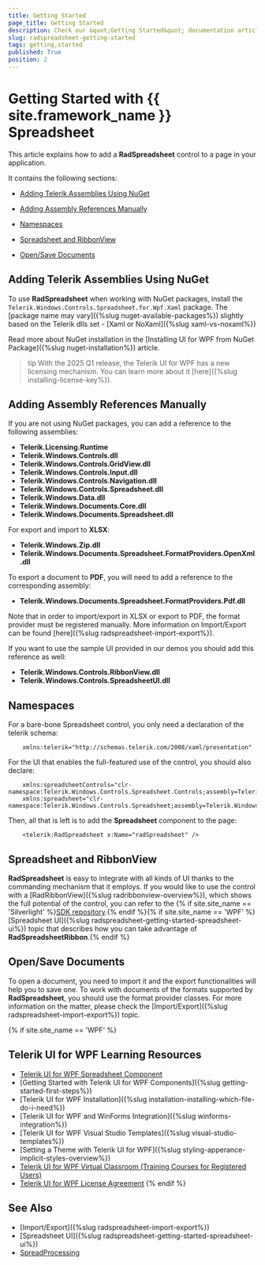 ```yaml
---
title: Getting Started
page_title: Getting Started
description: Check our &quot;Getting Started&quot; documentation article for the RadSpreadsheet {{ site.framework_name }} control.
slug: radspreadsheet-getting-started
tags: getting,started
published: True
position: 2
---
```


# Getting Started with {{ site.framework_name }} Spreadsheet

This article explains how to add a __RadSpreadsheet__ control to a page in your application.

It contains the following sections:

* [Adding Telerik Assemblies Using NuGet](#adding-telerik-assemblies-using-nuget)
* [Adding Assembly References Manually](#adding-assembly-references-manually)

* [Namespaces](#namespaces)

* [Spreadsheet and RibbonView](#spreadsheet-and-ribbonview)

* [Open/Save Documents](#opensave-documents)

## Adding Telerik Assemblies Using NuGet

To use __RadSpreadsheet__ when working with NuGet packages, install the `Telerik.Windows.Controls.Spreadsheet.for.Wpf.Xaml` package. The [package name may vary]({%slug nuget-available-packages%}) slightly based on the Telerik dlls set - [Xaml or NoXaml]({%slug xaml-vs-noxaml%})

Read more about NuGet installation in the [Installing UI for WPF from NuGet Package]({%slug nuget-installation%}) article.

>tip With the 2025 Q1 release, the Telerik UI for WPF has a new licensing mechanism. You can learn more about it [here]({%slug installing-license-key%}).

## Adding Assembly References Manually

If you are not using NuGet packages, you can add a reference to the following assemblies:
        
* __Telerik.Licensing.Runtime__
* __Telerik.Windows.Controls.dll__
* __Telerik.Windows.Controls.GridView.dll__
* __Telerik.Windows.Controls.Input.dll__
* __Telerik.Windows.Controls.Navigation.dll__
* __Telerik.Windows.Controls.Spreadsheet.dll__
* __Telerik.Windows.Data.dll__
* __Telerik.Windows.Documents.Core.dll__
* __Telerik.Windows.Documents.Spreadsheet.dll__

For export and import to __XLSX__:

* __Telerik.Windows.Zip.dll__
* __Telerik.Windows.Documents.Spreadsheet.FormatProviders.OpenXml.dll__

To export a document to __PDF__, you will need to add a reference to the corresponding assembly:

* __Telerik.Windows.Documents.Spreadsheet.FormatProviders.Pdf.dll__

Note that in order to import/export in XLSX or export to PDF, the format provider must be registered manually. More information on Import/Export can be found [here]({%slug radspreadsheet-import-export%}).

If you want to use the sample UI provided in our demos you should add this reference as well:        

* __Telerik.Windows.Controls.RibbonView.dll__
* __Telerik.Windows.Controls.SpreadsheetUI.dll__

## Namespaces

For a bare-bone Spreadsheet control, you only need a declaration of the telerik schema:

```XAML
	xmlns:telerik="http://schemas.telerik.com/2008/xaml/presentation" 
```

For the UI that enables the full-featured use of the control, you should also declare:

```XAML
	xmlns:spreadsheetControls="clr-namespace:Telerik.Windows.Controls.Spreadsheet.Controls;assembly=Telerik.Windows.Controls.Spreadsheet"
	xmlns:spreadsheet="clr-namespace:Telerik.Windows.Controls.Spreadsheet;assembly=Telerik.Windows.Controls.Spreadsheet"
```

Then, all that is left is to add the __Spreadsheet__ component to the page:

```XAML
	<telerik:RadSpreadsheet x:Name="radSpreadsheet" />
```

## Spreadsheet and RibbonView


__RadSpreadsheet__ is easy to integrate with all kinds of UI thanks to the commanding mechanism that it employs. If you would like to use the control with a [RadRibbonView]({%slug radribbonview-overview%}), which shows the full potential of the control, you can refer to the {% if site.site_name == 'Silverlight' %}[SDK repository](https://github.com/telerik/xaml-sdk/tree/master/Spreadsheet/SL/FirstLook).{% endif %}{% if site.site_name == 'WPF' %} [Spreadsheet UI]({%slug radspreadsheet-getting-started-spreadsheet-ui%}) topic that describes how you can take advantage of __RadSpreadsheetRibbon__.{% endif %}        

## Open/Save Documents

To open a document, you need to import it and the export functionalities will help you to save one. To work with documents of the formats supported by __RadSpreadsheet__, you should use the format provider classes. For more information on the matter, please check the [Import/Export]({%slug radspreadsheet-import-export%}) topic.

{% if site.site_name == 'WPF' %}
## Telerik UI for WPF Learning Resources

* [Telerik UI for WPF Spreadsheet Component](https://www.telerik.com/products/wpf/spreadsheet.aspx)
* [Getting Started with Telerik UI for WPF Components]({%slug getting-started-first-steps%})
* [Telerik UI for WPF Installation]({%slug installation-installing-which-file-do-i-need%})
* [Telerik UI for WPF and WinForms Integration]({%slug winforms-integration%})
* [Telerik UI for WPF Visual Studio Templates]({%slug visual-studio-templates%})
* [Setting a Theme with Telerik UI for WPF]({%slug styling-apperance-implicit-styles-overview%})
* [Telerik UI for WPF Virtual Classroom (Training Courses for Registered Users)](https://learn.telerik.com/learn/course/external/view/elearning/16/telerik-ui-for-wpf) 
* [Telerik UI for WPF License Agreement](https://www.telerik.com/purchase/license-agreement/wpf-dlw-s)
{% endif %}

## See Also

* [Import/Export]({%slug radspreadsheet-import-export%})
* [Spreadsheet UI]({%slug radspreadsheet-getting-started-spreadsheet-ui%})
* [SpreadProcessing](https://docs.telerik.com/devtools/document-processing/libraries/radspreadprocessing/overview)